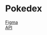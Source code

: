 # Pokedex

<a href="https://www.figma.com/community/file/1104072781039286407/Tutorial-%3A-Pokemon-API-JSON-to-Figma-(community)">Figma</a></br>
<a href="https://pokeapi.co/">API</a>
